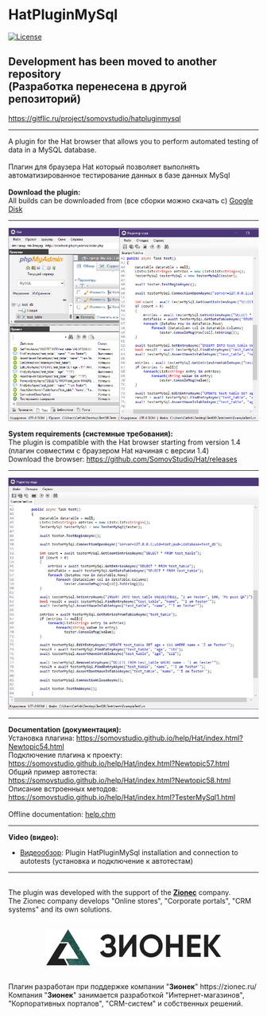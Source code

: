 # HatPluginMySql

[![License](http://img.shields.io/:license-GPL2-blue.svg)](https://github.com/SomovStudio/HatPluginMySql/blob/main/LICENSE)

<h2>Development has been moved to another repository 
<br>(Разработка перенесена в другой репозиторий)</h2>
<a href="https://gitflic.ru/project/somovstudio/hatpluginmysql">https://gitflic.ru/project/somovstudio/hatpluginmysql</a>

<hr>

A plugin for the Hat browser that allows you to perform automated testing of data in a MySQL database.
<br>
<br>
Плагин для браузера Hat который позволяет выполнять автоматизированное тестирование данных в базе данных MySql
<br>
<br><b>Download the plugin:</b>
<br>All builds can be downloaded from (все сборки можно скачать с) <a target="_blank" href="https://drive.google.com/drive/folders/1X-dtbYdjTcpMsWYlUjUupl3PU0BuKCwK">Google Disk</a>
<hr>

<p align="center">
  <img src="https://github.com/SomovStudio/HatPluginMySql/blob/main/Images/plugin_small-min.png">
</p>

<b>System requirements (системные требования):</b>
<br>The plugin is compatible with the Hat browser starting from version 1.4
<br>(плагин совместим с браузером Hat начиная с версии 1.4)
<br>Download the browser: https://github.com/SomovStudio/Hat/releases

<hr>

<p align="center">
  <img src="https://github.com/SomovStudio/HatPluginMySql/blob/dev/Images/plugin_code-min.png">
</p>

<hr>

<b>Documentation (документация):</b>
<br>Установка плагина:  https://somovstudio.github.io/help/Hat/index.html?Newtopic54.html
<br>Подключение плагина к проекту:  https://somovstudio.github.io/help/Hat/index.html?Newtopic57.html
<br>Общий пример автотеста:  https://somovstudio.github.io/help/Hat/index.html?Newtopic58.html
<br>Описание встроенных методов: https://somovstudio.github.io/help/Hat/index.html?TesterMySql1.html
<br>
<br>Offline documentation: <a href="https://github.com/SomovStudio/Hat/raw/main/Help/help.chm">help.chm</a>

<hr>

<b>Video (видео):</b>
<br>
<ul>
	<li><a href="https://youtu.be/z7YmoBKGzeU" target="_blank">Видеообзор</a>: Plugin HatPluginMySql installation and connection to autotests (установка и подключение к автотестам)</li>
</ul>

<hr>
<br>The plugin was developed with the support of the <b><a href="https://zionec.ru/">Zionec</a></b> company.
<br>The Zionec company develops "Online stores", "Corporate portals", "CRM systems" and its own solutions.
<br><br>
<p align="center">
  <img src="https://github.com/SomovStudio/Hat/blob/main/Img/partners/companyzionec.png">
</p>
<br>Плагин разработан при поддержке компании "<b>Зионек</b>" https://zionec.ru/
<br>Компания "<b>Зионек</b>" занимается разработкой "Интернет-магазинов", "Корпоративных порталов", "CRM-систем" и собственных решений.
